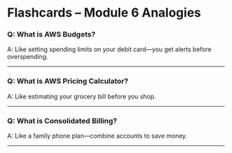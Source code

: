 # Flashcards – Module 6 Analogies

### Q: What is AWS Budgets?
A: Like setting spending limits on your debit card—you get alerts before overspending.

---

### Q: What is AWS Pricing Calculator?
A: Like estimating your grocery bill before you shop.

---

### Q: What is Consolidated Billing?
A: Like a family phone plan—combine accounts to save money.

---

